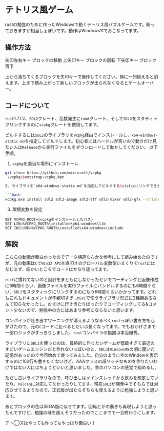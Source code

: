 # テトリス風ゲーム

rustの勉強のために作ったWindowsで動くテトリス風パズルゲームです。断っておきますが相当しょぼいです。動作はWindows11でおこなってます。

## 操作方法

矢印左右キー ブロックの移動
上矢印キー ブロックの回転
下矢印キー ブロック落下

上から落ちてくるブロックを矢印キーで操作してください。横に一列揃えると消えます。上まで積み上がって新しいブロックが出られなくなるとゲームオーバー。

## コードについて

`rust`1.77.2、`SDL2`クレート、乱数発生に`rand`クレート、そして`SDL2`をスタティックリンクするのに`vcpkg`クレートを使用してます。

ビルドするには`SDL2`のライブラリを`vcpkg`経由でインストールし、`x64-windows-static-md`を指定してビルドします。初心者にはハードルが高いので動きだけ見たい人は`Release`から実行ファイルをダウンロードして動かしてください。
以下手順。

1. `vcpkg`を適当な場所にインストール

```bash
git clone https://github.com/microsoft/vcpkg
.\vcpkg\bootstrap-vcpkg.bat

2. ライブラリを`x64-windows-static-md`を指定してビルドする(staticにリンクできるがCのRuntimeはDynamicにリンクする形式の指定)

```bash
vcpkg.exe install sdl2 sdl2-image sdl2-ttf sdl2-mixer sdl2-gfx --triplet x64-windows-static-md
```

3. 環境変数を設定

```msdos
SET VCPKG_ROOT={vcpkgをインストールしたパス}
SET LIB=%VCPKG_ROOT%\installed\x64-windows\lib
SET INCLUDE=%VCPKG_ROOT%\installed\x64-windows\include
```

## 解説

[こちらの動画](https://www.nicovideo.jp/watch/sm8517855 "【プログラミング】テトリスを1時間強で作ってみた【実況解説】")が面白かったのでデータ構造なんかを参考にして組み始めたのですが、元の動画は`C`で`Win32 API`を直叩きのグローバル変数使いまくりで`rust`にはなじまず、細かいところでコードはかなり違ってます。

`rust`に慣れてないのと設計をまともにしなかったせいでコーディングと画像作成に6時間ぐらい、画像ファイルを実行ファイルにバンドルするのにも6時間ぐらい、`SDL2`をスタティックにリンクするのにもう6時間ぐらいかかってます。どれもこれもドキュメントが不親切すぎ…`MSVC`で使うライブラリ形式に2種類あるなんて知らなかったし。おまけに行き当たりばったりでコーディングしてる&コメント少ないので、勉強中の方にはあまり参考にならないと思います。

コンパイラが吐き出すワーニングが消えるようなるべく`rust`っぽい書き方を心がけたので、元の`C`コードに比べるとだいぶ長くなってます。でもおかげさまで一部ロジックがすっきりしました、`rust`コンパイラの指摘は本当優秀。

ライブラリに`SDL2`を使ったのは、最終的に作りたいゲームが低級すぎて最近のすごいゲームエンジンだと作れないっぽいのと、`SDL`は`Windows95`の頃に聞いた記憶があったので今回始めて使ってみました。自分のように空のWindowを表示するのに100行も書きたくないけど、AAAクラスの超リッチなものを作りたいわけではない人にはちょうどいいと思いました。昔のパソコンの感覚で組めるし。

ただし古いライブラリなので、呼び出しはメインスレッドから飲みを想定していたり、`Vulcan`に対応してなかったりしてます。現在`SDL3`が開発中でそちらでは対応させてるようなので、正式版が出たらそちらも使えるように勉強しようと思います。

あとブロックの色はSEGA版に似せてます。回転とかの動きも再現しようと思ったんですけど、勉強の域を超えそうだったのでここまでで一旦終わりにします。

テト◯スはやっても作ってもやっぱり面白い！
